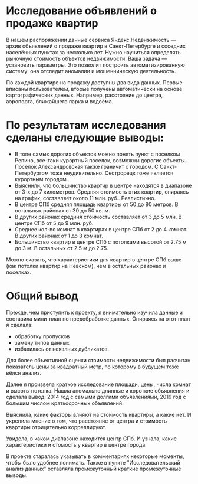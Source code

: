 # Исследование объявлений о продаже квартир

В нашем распоряжении данные сервиса Яндекс.Недвижимость — архив объявлений о продаже квартир в Санкт-Петербурге и соседних населённых пунктах за несколько лет. Нужно научиться определять рыночную стоимость объектов недвижимости. Ваша задача — установить параметры. Это позволит построить автоматизированную систему: она отследит аномалии и мошенническую деятельность. 

По каждой квартире на продажу доступны два вида данных. Первые вписаны пользователем, вторые получены автоматически на основе картографических данных. Например, расстояние до центра, аэропорта, ближайшего парка и водоёма. 

# По результатам исследования сделаны следующие выводы:
* В топе самых дорогих объектов можно понять пункт с поселком Репино, все-таки курортный поселок, возможны дорогие объекты. Поселок Александровская также граничит с городом. С Санкт-Петербургом тоже неудивительно. Сестрорецк тоже является курортным городом.
* Выяснили, что большинство квартир в центре находятся в диапазоне от 3-х до 7 километров. Средняя стоимость этих квартир, опираясь на график, составляет около 11 млн. руб.. Реалистично.
* В центре СПб средняя площадь квартиры от 50 до 80 метров. В остальных районах от 30 до 50 кв. м.
* В других районах средння стоимость составляет от 3 до 5 млн. В центре СПб от 5 до 9 млн. руб.
* Среднее кол-во комнат в квартирах в центре СПб от 2 до 4 комнат. В других районах от 1 до 3 комнат.
* Большинство квартир в центре СПб с потолками высотой от 2.75 м до 3 м. В остальных от 2.5 м до 2.75.

Можно сказать, что характеристики для квартир в центре СПб выше (как потолки квартир на Невском), чем в остальных районах и поселках.

# Общий вывод

Прежде, чем приступить к проекту, я внимательно изучила данные и составила мини-план по предобработке данных. Опираясь на этот план я сделала:
* обработку пропусков
* замену типов данных
* избавилась от неявлных дубликатов.

Для более объективной оценки стоимости недвижимости был расчитан показатель цены за квадратный метр, по которому в будущем тоже вёлся анализ.

Далее я произвела краткое исследование площади, цены, числа комнат и высоты потолка.
Нашла аномально длинные и короткие объявления и сделала вывод: 2014 год с самыми долгими объявлениями, 2019 год с большим числом краткосрочных объявлений.

Выяснила, какие факторы влияют на стоимость квартиры, а какие нет.
И укрепила мнение о том, что расстояние от центра и стоимость квартиры отрицательно корреллируют.

Увидела, в каком диапазоне находится центр СПб. И узнала, какие характеристики и стомость у квартир в центре города.

В проекте старалась указывать в комментариях некоторые моменты, чтобы было удобнее понимать. Также в пункте "Исследовательский анализ данных" оставляла промежуточный краткие промежуточные выводы.
